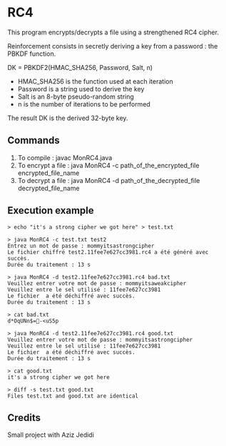 # RC4

This program encrypts/decrypts a file using a strengthened RC4 cipher.

Reinforcement consists in secretly deriving a key from a password : the PBKDF function.

DK = PBKDF2(HMAC_SHA256, Password, Salt, n)

* HMAC_SHA256 is the function used at each iteration
* Password is a string used to derive the key
* Salt is an 8-byte pseudo-random string
* n is the number of iterations to be performed

The result DK is the derived 32-byte key.

## Commands 

1. To compile : javac MonRC4.java
2. To encrypt a file : java MonRC4 -c path_of_the_encrypted_file encrypted_file_name
3. To decrypt a file : java MonRC4 -d path_of_the_decrypted_file decrypted_file_name

## Execution example

```
> echo "it's a strong cipher we got here" > test.txt

> java MonRC4 -c test.txt test2
Entrez un mot de passe : mommyitsastrongcipher
Le fichier chiffré test2.11fee7e627cc3981.rc4 a été généré avec succès.
Durée du traitement : 13 s

> java MonRC4 -d test2.11fee7e627cc3981.rc4 bad.txt
Veuillez entrer votre mot de passe : mommyitsaweakcipher
Veuillez entre le sel utilisé : 11fee7e627cc3981
Le fichier  a été déchiffré avec succès.
Durée du traitement : 13 s

> cat bad.txt
d*OqUNn$=-<uS5p

> java MonRC4 -d test2.11fee7e627cc3981.rc4 good.txt
Veuillez entrer votre mot de passe : mommyitsastrongcipher
Veuillez entre le sel utilisé : 11fee7e627cc3981
Le fichier  a été déchiffré avec succès.
Durée du traitement : 13 s

> cat good.txt
it's a strong cipher we got here

> diff -s test.txt good.txt
Files test.txt and good.txt are identical
```

## Credits

Small project with Aziz Jedidi
